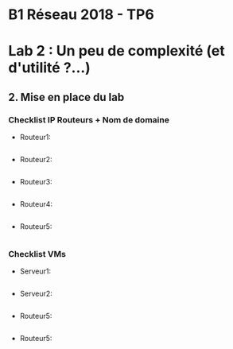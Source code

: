 # B1 Réseau 2018 - TP6
# Lab 2 : Un peu de complexité (et d'utilité ?...)
## 2. Mise en place du lab
### Checklist IP Routeurs + Nom de domaine
* Routeur1:
```

```
* Routeur2:
```

```
* Routeur3:
```

```
* Routeur4:
```

```
* Routeur5:
```

```
### Checklist VMs
* Serveur1:
```

```
* Serveur2:
```

```
* Routeur5:
```

```
* Routeur5:
```

```
<!--stackedit_data:
eyJoaXN0b3J5IjpbMTcyNjI5MjE0MCw3MzA5OTgxMTZdfQ==
-->